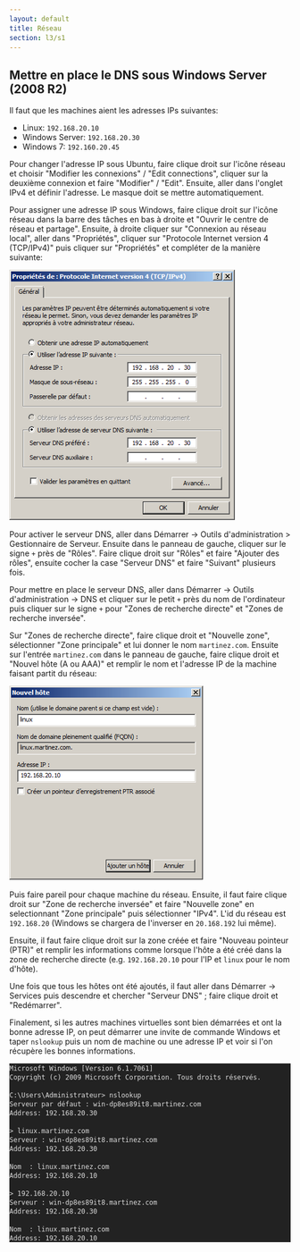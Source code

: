 ```yaml
---
layout: default
title: Réseau
section: l3/s1
---
```


## Mettre en place le DNS sous Windows Server (2008 R2)

Il faut que les machines aient les adresses IPs suivantes:

* Linux: `192.168.20.10`
* Windows Server: `192.168.20.30`
* Windows 7: `192.160.20.45`

Pour changer l'adresse IP sous Ubuntu, faire clique droit sur l'icône réseau et choisir "Modifier les connexions" / "Edit connections", cliquer sur la deuxième connexion et faire "Modifier" / "Edit". Ensuite, aller dans l'onglet IPv4 et définir l'adresse. Le masque doit se mettre automatiquement.

Pour assigner une adresse IP sous Windows, faire clique droit sur l'icône réseau dans la barre des tâches en bas à droite et "Ouvrir le centre de réseau et partage". Ensuite, à droite cliquer sur "Connexion au réseau local", aller dans "Propriétés", cliquer sur "Protocole Internet version 4 (TCP/IPv4)" puis cliquer sur "Propriétés" et compléter de la manière suivante:

![ip.png](ip.png)

Pour activer le serveur DNS, aller dans Démarrer -> Outils d'administration > Gestionnaire de Serveur. Ensuite dans le panneau de gauche, cliquer sur le signe `+` près de "Rôles". Faire clique droit sur "Rôles" et faire "Ajouter des rôles", ensuite cocher la case "Serveur DNS" et faire "Suivant" plusieurs fois.

Pour mettre en place le serveur DNS, aller dans Démarrer -> Outils d'administration -> DNS et cliquer sur le petit `+` près du nom de l'ordinateur puis cliquer sur le signe `+` pour "Zones de recherche directe" et "Zones de recherche inversée".

Sur "Zones de recherche directe", faire clique droit et "Nouvelle zone", sélectionner "Zone principale" et lui donner le nom `martinez.com`. Ensuite sur l'entrée `martinez.com` dans le panneau de gauche, faire clique droit et "Nouvel hôte (A ou AAA)" et remplir le nom et l'adresse IP de la machine faisant partit du réseau:

![hote.png](hote.png)

Puis faire pareil pour chaque machine du réseau. Ensuite, il faut faire clique droit sur "Zone de recherche inversée" et faire "Nouvelle zone" en selectionnant "Zone principale" puis sélectionner "IPv4". L'id du réseau est `192.168.20` (Windows se chargera de l'inverser en `20.168.192` lui même).

Ensuite, il faut faire clique droit sur la zone créée et faire "Nouveau pointeur (PTR)" et remplir les informations comme lorsque l'hôte a été créé dans la zone de recherche directe (e.g. `192.168.20.10` pour l'IP et `linux` pour le nom d'hôte).

Une fois que tous les hôtes ont été ajoutés, il faut aller dans Démarrer -> Services puis descendre et chercher "Serveur DNS" ; faire clique droit et "Redémarrer".

Finalement, si les autres machines virtuelles sont bien démarrées et ont la bonne adresse IP, on peut démarrer une invite de commande Windows et taper `nslookup` puis un nom de machine ou une adresse IP et voir si l'on récupère les bonnes informations.

<pre style="background: #222; color: #ddd"><code>Microsoft Windows [Version 6.1.7061]
Copyright (c) 2009 Microsoft Corporation. Tous droits réservés.

C:\Users\Administrateur> nslookup
Serveur par défaut : win-dp8es89it8.martinez.com
Address: 192.168.20.30

> linux.martinez.com
Serveur : win-dp8es89it8.martinez.com
Address: 192.168.20.30

Nom  : linux.martinez.com
Address: 192.168.20.10

> 192.168.20.10
Serveur : win-dp8es89it8.martinez.com
Address: 192.168.20.30

Nom  : linux.martinez.com
Address: 192.168.20.10
</code></pre>
